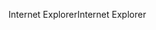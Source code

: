 <span data-ttu-id="f3f4d-101">Internet Explorer</span><span class="sxs-lookup"><span data-stu-id="f3f4d-101">Internet Explorer</span></span>